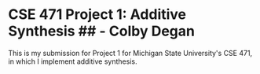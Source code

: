 # CSE 471 Project 1: Additive Synthesis ## - Colby Degan
This is my submission for Project 1 for Michigan State University's CSE 471, in which I implement additive synthesis.

